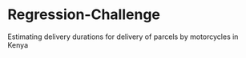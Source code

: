 # Regression-Challenge
Estimating delivery durations for delivery of parcels by motorcycles in Kenya
